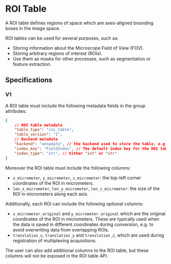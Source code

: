 # ROI Table

A ROI table defines regions of space which are axes-aligned bounding boxes in the image space.

ROI tables can be used for several purposes, such as:

- Storing information about the Microscope Field of View (FOV).
- Storing arbitrary regions of interest (ROIs).
- Use them as masks for other processes, such as segmentation or feature extraction.

## Specifications

### V1

A ROI table must include the following metadata fields in the group attributes:

```json
{
    // ROI table metadata
    "table_type": "roi_table",
    "table_version": "1",
    // Backend metadata
    "backend": "annadata", // the backend used to store the table, e.g. "annadata", "parquet", etc..
    "index_key": "FieldIndex", // The default index key for the ROI table, which is used to identify each ROI. 
    "index_type": "str", // Either "int" or "str"
}
```

Moreover the ROI table must include the following columns:

- `x_micrometer`, `y_micrometer`, `z_micrometer`: the top-left corner coordinates of the ROI in micrometers.
- `len_x_micrometer`, `len_y_micrometer`, `len_z_micrometer`: the size of the ROI in micrometers along each axis.

Additionally, each ROI can include the following optional columns:

- `x_micrometer_original` and `y_micrometer_original` which are the original coordinates of the ROI in micrometers. These are typically used when the data is saved in different coordinates during conversion, e.g. to avoid overwriting data from overlapping ROIs.
- `translation_x`, `translation_y` and `translation_z`, which are used during registration of multiplexing acquisitions.

The user can also add additional columns to the ROI table, but these columns will not be exposed in the ROI table API.

